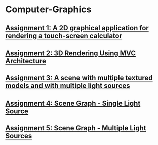 # Computer-Graphics

## [Assignment 1: A 2D graphical application for rendering a touch-screen calculator](https://github.com/vishalgattani/Computer-Graphics/tree/master/2D%20Rendering)
## [Assignment 2: 3D Rendering Using MVC Architecture](https://github.com/vishalgattani/Computer-Graphics/tree/master/3D%20Rendering%20(MVC))
## [Assignment 3: A scene with multiple textured models and with multiple light sources](https://github.com/vishalgattani/Computer-Graphics/tree/master/Scene%20-%20Lights%20and%20Textures)
## [Assignment 4: Scene Graph - Single Light Source](https://github.com/vishalgattani/Computer-Graphics/tree/master/Scene%20Graph%20-%20Single%20Light%20Source)
## [Assignment 5: Scene Graph - Multiple Light Sources](https://github.com/vishalgattani/Computer-Graphics/tree/master/Scene%20Graph%20-%20Multiple%20Light%20Sources)

